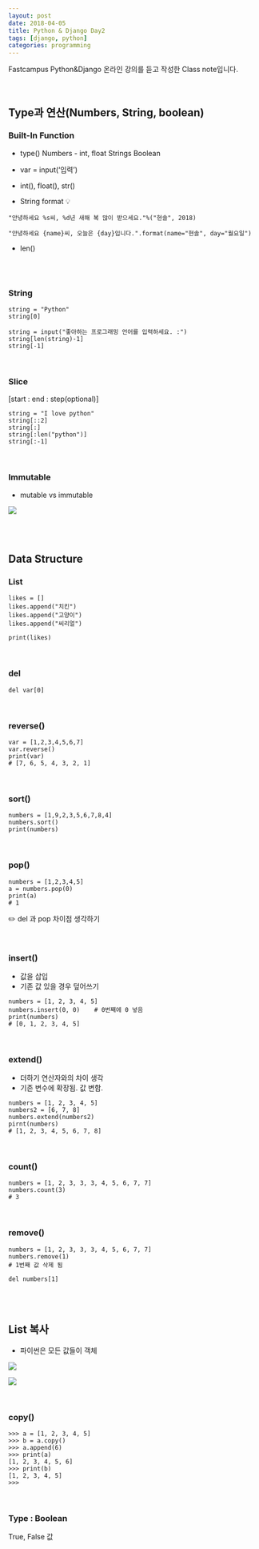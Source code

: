 ```yaml
---
layout: post
date: 2018-04-05
title: Python & Django Day2
tags: [django, python]
categories: programming
---
```


 Fastcampus Python&Django 온라인 강의를 듣고 작성한 Class note입니다.

<br>

## Type과 연산(Numbers, String, boolean)

### Built-In Function
* type()
Numbers - int, float
Strings
Boolean

* var = input(‘입력’)

* int(), float(), str()

* String format 💡
```
"안녕하세요 %s씨, %d년 새해 복 많이 받으세요."%("현솔", 2018)

"안녕하세요 {name}씨, 오늘은 {day}입니다.".format(name="현솔", day="월요일")
```

* len()

<br>

<br>

### String

```
string = "Python"
string[0]

string = input("좋아하는 프로그래밍 언어를 입력하세요. :")
string[len(string)-1]
string[-1]
```

<br>

### Slice

[start : end : step(optional)] 
```
string = "I love python"
string[::2]
string[:]
string[:len("python")]
string[:-1]
```

<br>

### Immutable

* mutable vs immutable


![](https://raw.githubusercontent.com/lovesignal/img/master/programming/django/django_immutable.png)

<Br>

<br>



## Data Structure
### List
```
likes = []
likes.append("치킨")
likes.append("고양이")
likes.append("씨리얼")

print(likes)
```

<Br>

### del

```
del var[0]
```

<br>

### reverse()

```
var = [1,2,3,4,5,6,7]
var.reverse()
print(var)
# [7, 6, 5, 4, 3, 2, 1]
```

<br>

### sort()

```
numbers = [1,9,2,3,5,6,7,8,4]
numbers.sort()
print(numbers)
```

<br>

### pop()

```
numbers = [1,2,3,4,5]
a = numbers.pop(0)
print(a)
# 1
```

✏️ del 과 pop 차이점 생각하기

<br>

### insert()

* 값을 삽입
* 기존 값 있을 경우 덮어쓰기

```
numbers = [1, 2, 3, 4, 5]
numbers.insert(0, 0)    # 0번째에 0 넣음
print(numbers)
# [0, 1, 2, 3, 4, 5]
```

<br>

### extend()

* 더하기 연산자와의 차이 생각
* 기존 변수에 확장됨. 값 변함.
```
numbers = [1, 2, 3, 4, 5]
numbers2 = [6, 7, 8]
numbers.extend(numbers2)
pirnt(numbers)
# [1, 2, 3, 4, 5, 6, 7, 8]
```

<br>

### count()

```
numbers = [1, 2, 3, 3, 3, 4, 5, 6, 7, 7]
numbers.count(3)
# 3
```

<br>

### remove()

```
numbers = [1, 2, 3, 3, 3, 4, 5, 6, 7, 7]
numbers.remove(1)
# 1번째 값 삭제 됨

del numbers[1]
```

<br><br>




## List 복사
* 파이썬은 모든 값들이 객체

![](https://raw.githubusercontent.com/lovesignal/img/master/programming/django/django_list1.png)

![](https://raw.githubusercontent.com/lovesignal/img/master/programming/django/django_list2.png)



<br>

### copy()
```
>>> a = [1, 2, 3, 4, 5]
>>> b = a.copy()
>>> a.append(6)
>>> print(a)
[1, 2, 3, 4, 5, 6]
>>> print(b)
[1, 2, 3, 4, 5]
>>>
```

<br>

### Type : Boolean

True, False 값
